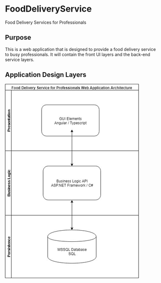 # FoodDeliveryService
Food Delivery Services for Professionals

## Purpose
This is a web application that is designed to provide a food delivery service to busy professionals. 
It will contain the front UI layers and the back-end service layers.

## Application Design Layers
![Application Design](https://github.com/iamatran/FoodDeliveryService/blob/master/Design%20Documents/appDesign.jpg)

